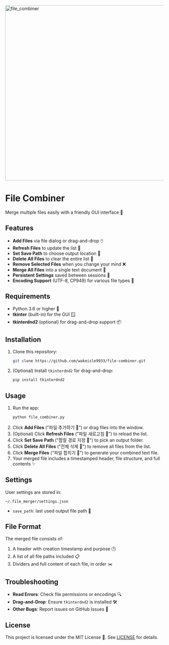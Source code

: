 
<img width="555" alt="file_combiner" src="https://github.com/user-attachments/assets/1f3d7df8-973a-4ff0-99d0-8b44e41cce99" />

# File Combiner

Merge multiple files easily with a friendly GUI interface 🤝

## Features

- **Add Files** via file dialog or drag-and-drop 🖱️
- **Refresh Files** to update the list 🔄
- **Set Save Path** to choose output location 📁
- **Delete All Files** to clear the entire list 🚮
- **Remove Selected Files** when you change your mind ❌
- **Merge All Files** into a single text document 💖
- **Persistent Settings** saved between sessions 🔧
- **Encoding Support** (UTF-8, CP949) for various file types 📄

## Requirements

- Python 3.6 or higher 🐍
- **tkinter** (built-in) for the GUI 🪟
- **tkinterdnd2** (optional) for drag-and-drop support 📦

## Installation

1. Clone this repository:
   ```bash
   git clone https://github.com/wakeisle9933/file-combiner.git
   ```
2. (Optional) Install `tkinterdnd2` for drag-and-drop:
   ```bash
   pip install tkinterdnd2
   ```

## Usage

1. Run the app:
   ```bash
   python file_combiner.py
   ```
2. Click **Add Files** ("파일 추가하기 📂") or drag files into the window.
3. (Optional) Click **Refresh Files** ("파일 새로고침 🔄") to reload the list.
4. Click **Set Save Path** ("합칠 경로 지정 📌") to pick an output folder.
5. Click **Delete All Files** ("전체 삭제 🚮") to remove all files from the list.
6. Click **Merge Files** ("파일 합치기 💖") to generate your combined text file.
7. Your merged file includes a timestamped header, file structure, and full contents ✨

## Settings

User settings are stored in:

```
~/.file_merger/settings.json
```

- `save_path`: last used output file path 📌

## File Format

The merged file consists of:

1. A header with creation timestamp and purpose 🕒
2. A list of all file paths included 📋
3. Dividers and full content of each file, in order ✂️

## Troubleshooting

- **Read Errors**: Check file permissions or encodings 🔍
- **Drag-and-Drop**: Ensure `tkinterdnd2` is installed 🛠️
- **Other Bugs**: Report issues on GitHub Issues 💬

## License

This project is licensed under the MIT License 📝. See [LICENSE](LICENSE) for details.
